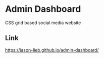 # Admin Dashboard
CSS grid based social media website

## Link
https://jason-lieb.github.io/admin-dashboard/
